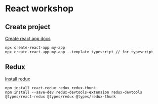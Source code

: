 # React workshop

## Create project

[Create react app docs](https://create-react-app.dev/docs/getting-started)
```shell
npx create-react-app my-app
npx create-react-app my-app --template typescript // for typescript
```

## Redux

[Install redux](https://redux.js.org/introduction/getting-started)
```shell
npm install react-redux redux redux-thunk
npm install --save-dev redux-devtools-extension redux-devtools @types/react-redux @types/redux @types/redux-thunk
```

